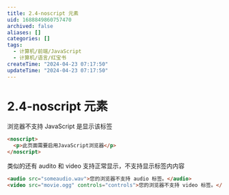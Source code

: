 ```yaml
---
title: 2.4-noscript 元素
uid: 1688849860757470
archived: false
aliases: []
categories: []
tags:
  - 计算机/前端/JavaScript
  - 计算机/语言/红宝书
createTime: "2024-04-23 07:17:50"
updateTime: "2024-04-23 07:17:50"
---
```


# 2.4-noscript 元素

浏览器不支持 JavaScript 是显示该标签

```html
<noscript>
  <p>此页面需要启用JavaScript浏览器</p>
</noscript>
```

类似的还有 audito 和 video 支持正常显示，不支持显示标签内内容

```html
<audio src="someaudio.wav">您的浏览器不支持 audio 标签。</audio>
<video src="movie.ogg" controls="controls">您的浏览器不支持 video 标签。</video>
```
